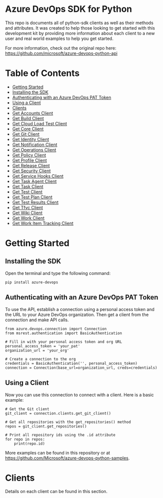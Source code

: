 
# Azure DevOps SDK for Python
This repo is documents all of python-sdk clients as well as their methods and attributes.  It was created to help those looking to get started with this development kit by providing more information about each client to a new user and real world examples to help you get started.

For more information, check out the original repo here:
https://github.com/microsoft/azure-devops-python-api

# Table of Contents
* [Getting Started](#getting-started)
* [Installing the SDK](#installing-the-sdk)
* [Authenticating with an Azure DevOps PAT Token](#authenticating-with-an-azure-devops-pat-token)
* [Using a Client](#using-a-client)
* [Clients](#clients)
* [Get Accounts Client](#get-accounts-client)
* [Get Build Client](#get-build-client)
* [Get Cloud Load Test Client](#get-cloud-load-test-client)
* [Get Core Client](#get-core-client)
* [Get Git Client](#get-git-client)
* [Get Identity Client](#get-identity-client)
* [Get Notification Client](#get-notification-client)
* [Get Operations Client](#get-operations-client)
* [Get Policy Client](#get-policy-client)
* [Get Profile Client](#get-profile-client)
* [Get Release Client](#get-release-client)
* [Get Security Client](#get-security-client)
* [Get Service Hooks Client](#get-service-hooks-client)
* [Get Task Agent Client](#get-task-agent-client)
* [Get Task Client](#get-task-client)
* [Get Test Client](#get-test-client)
* [Get Test Plan Client](#get-test-plan-client)
* [Get Test Results Client](#get-test-results-client)
* [Get Tfvc Client](#get-tfvc-client)
* [Get Wiki Client](#get-wiki-client)
* [Get Work Client](#get-work-client)
* [Get Work Item Tracking Client](#get-work-item-tracking-client)

# Getting Started
## Installing the SDK
Open the terminal and type the following command:

`pip install azure-devops`

## Authenticating with an Azure DevOps PAT Token
To use the API, establish a connection using a personal access token and the URL to your Azure DevOps organization. Then get a client from the connection and make API calls.

```
from azure.devops.connection import Connection
from msrest.authentication import BasicAuthentication

# Fill in with your personal access token and org URL
personal_access_token = 'your_pat'
organization_url = 'your_org'

# Create a connection to the org
credentials = BasicAuthentication('', personal_access_token)
connection = Connection(base_url=organization_url, creds=credentials)
```

## Using a Client
Now you can use this connection to connect with a client.  Here is a basic example:

```
# Get the Git client
git_client = connection.clients.get_git_client()

# Get all repositories with the get_repositories() method
repos = git_client.get_repositories()

# Print all repository ids using the .id attribute
for repo in repos:
    print(repo.id)
```

More examples can be found in this repository or at https://github.com/Microsoft/azure-devops-python-samples.

# Clients
Details on  each client can be found in this section.
